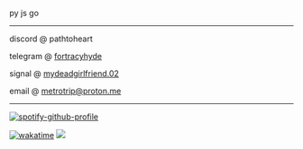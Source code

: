 py js go

------

discord @ pathtoheart

telegram @ [fortracyhyde](https://t.me/fortracyhyde)

signal @ [mydeadgirlfriend.02](https://signal.me/#eu/88cX-j1OVAJ_whv_pZl8QQO_xUOjqAgNOPITP9iltGrbzIfE-4JBd5idT74XOsiR)

email @ metrotrip@proton.me

------

[![spotify-github-profile](https://spotify-github-profile.kittinanx.com/api/view?uid=r4w4u8ustl8sdu5z4oqhqhd7q&cover_image=true&theme=natemoo-re&show_offline=false&background_color=121212&interchange=false&bar_color=53b14f&bar_color_cover=false)](https://open.spotify.com/user/r4w4u8ustl8sdu5z4oqhqhd7q)

[![wakatime](https://wakatime.com/badge/user/9589ae4b-a477-4b97-8d5a-9664bffc322d.svg)](https://wakatime.com/@9589ae4b-a477-4b97-8d5a-9664bffc322d) ![](https://komarev.com/ghpvc/?username=8pz)
